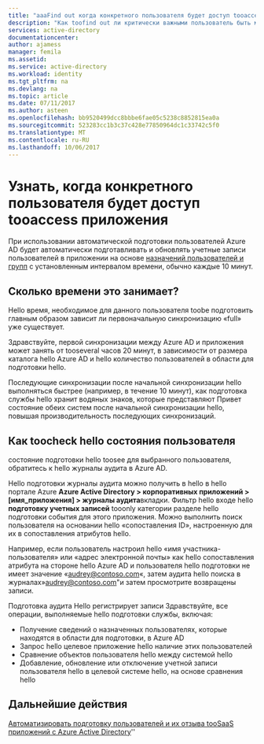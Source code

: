 ```yaml
---
title: "aaaFind out когда конкретного пользователя будет доступ tooaccess приложения | Документы Microsoft"
description: "Как toofind out ли критически важными пользователь быть может tooaccess приложения вы настроили для подготовки пользователей в Azure AD"
services: active-directory
documentationcenter: 
author: ajamess
manager: femila
ms.assetid: 
ms.service: active-directory
ms.workload: identity
ms.tgt_pltfrm: na
ms.devlang: na
ms.topic: article
ms.date: 07/11/2017
ms.author: asteen
ms.openlocfilehash: bb9520499dcc8bbbe6fae05c5238c8852815ea0a
ms.sourcegitcommit: 523283cc1b3c37c428e77850964dc1c33742c5f0
ms.translationtype: MT
ms.contentlocale: ru-RU
ms.lasthandoff: 10/06/2017
---
```

# <a name="find-out-when-a-specific-user-will-be-able-tooaccess-an-application"></a>Узнать, когда конкретного пользователя будет доступ tooaccess приложения
При использовании автоматической подготовки пользователей Azure AD будет автоматически подготавливать и обновлять учетные записи пользователей в приложении на основе [назначений пользователей и групп](https://docs.microsoft.com/azure/active-directory/active-directory-coreapps-assign-user-azure-portal) с установленным интервалом времени, обычно каждые 10 минут.

## <a name="how-long-does-it-take"></a>Сколько времени это занимает?

Hello время, необходимое для данного пользователя toobe подготовить главным образом зависит ли первоначальную синхронизацию «full» уже существует.

Здравствуйте, первой синхронизации между Azure AD и приложения может занять от tooseveral часов 20 минут, в зависимости от размера каталога hello Azure AD и hello количество пользователей в области для подготовки hello. 

Последующие синхронизации после начальной синхронизации hello выполняться быстрее (например, в течение 10 минут), как подготовка службы hello хранит водяных знаков, которые представляют Привет состояние обеих систем после начальной синхронизации hello, повышая производительность последующих синхронизаций.

## <a name="how-toocheck-hello-status-of-a-user"></a>Как toocheck hello состояния пользователя

состояние подготовки hello toosee для выбранного пользователя, обратитесь к hello журналы аудита в Azure AD.

Hello подготовки журналы аудита можно получить в hello в hello портале Azure **Azure Active Directory &gt; корпоративных приложений &gt; \[имя_приложения\] &gt; журналы аудита**вкладки. Фильтр hello входе hello **подготовку учетных записей** tooonly категории разделе hello подготовки события для этого приложения. Можно выполнить поиск пользователя на основании hello «сопоставления ID», настроенную для их в сопоставления атрибутов hello. 

Например, если пользователь настроил hello «имя участника-пользователя» или «адрес электронной почты» как hello сопоставления атрибута на стороне hello Azure AD и пользователя hello подготовки не имеет значение «audrey@contoso.com«, затем аудита hello поиска в журналах»audrey@contoso.com"и затем просмотрите возвращены записи.

Подготовка аудита Hello регистрирует записи Здравствуйте, все операции, выполняемые hello подготовки службы, включая:

* Получение сведений о назначенных пользователях, которые находятся в области для подготовки, в Azure AD
* Запрос hello целевое приложение hello наличие этих пользователей
* Сравнение объектов пользователя hello между системой hello
* Добавление, обновление или отключение учетной записи пользователя hello в целевой системе hello, на основе сравнения hello

## <a name="next-steps"></a>Дальнейшие действия
[Автоматизировать подготовку пользователей и их отзыва tooSaaS приложений с Azure Active Directory](https://docs.microsoft.com/azure/active-directory/active-directory-saas-app-provisioning)''

